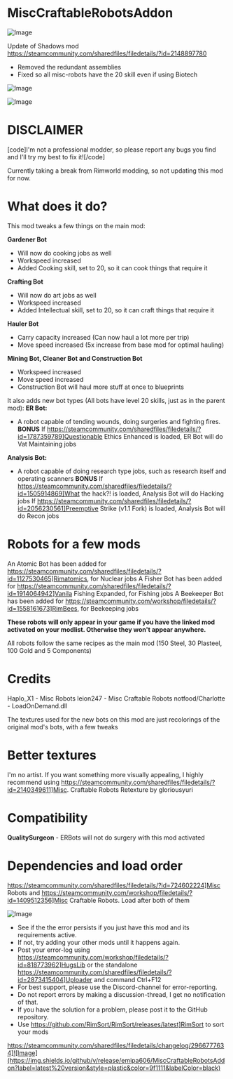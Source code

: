 # MiscCraftableRobotsAddon

![Image](https://i.imgur.com/buuPQel.png)

Update of Shadows mod https://steamcommunity.com/sharedfiles/filedetails/?id=2148897780

- Removed the redundant assemblies
- Fixed so all misc-robots have the 20 skill even if using Biotech

![Image](https://i.imgur.com/pufA0kM.png)

	
![Image](https://i.imgur.com/Z4GOv8H.png)

#  DISCLAIMER 

[code]I'm not a professional modder, so please report any bugs you find and I'll try my best to fix it![/code]

Currently taking a break from Rimworld modding, so not updating this mod for now.

#  What does it do?

This mod tweaks a few things on the main mod:

**Gardener Bot**
- Will now do cooking jobs as well
- Workspeed increased
- Added Cooking skill, set to 20, so it can cook things that require it

**Crafting Bot**
- Will now do art jobs as well
- Workspeed increased
- Added Intellectual skill, set to 20, so it can craft things that require it

**Hauler Bot**
- Carry capacity increased (Can now haul a lot more per trip)
- Move speed increased (5x increase from base mod for optimal hauling)

**Mining Bot, Cleaner Bot and Construction Bot**
- Workspeed increased
- Move speed increased
- Construction Bot will haul more stuff at once to blueprints

It also adds new bot types (All bots have level 20 skills, just as in the parent mod):
**ER Bot:**
- A robot capable of tending wounds, doing surgeries and fighting fires.
**BONUS**
If https://steamcommunity.com/sharedfiles/filedetails/?id=1787359789]Questionable Ethics Enhanced is loaded, ER Bot will do Vat Maintaining jobs

**Analysis Bot:**
- A robot capable of doing research type jobs, such as research itself and operating scanners
**BONUS**
If https://steamcommunity.com/sharedfiles/filedetails/?id=1505914869]What the hack?! is loaded, Analysis Bot will do Hacking jobs
If https://steamcommunity.com/sharedfiles/filedetails/?id=2056230561]Preemptive Strike (v1.1 Fork) is loaded, Analysis Bot will do Recon jobs

#  Robots for a few mods 

An Atomic Bot has been added for https://steamcommunity.com/sharedfiles/filedetails/?id=1127530465]Rimatomics, for Nuclear jobs
A Fisher Bot has been added for https://steamcommunity.com/sharedfiles/filedetails/?id=1914064942]Vanila Fishing Expanded, for Fishing jobs
A Beekeeper Bot has been added for https://steamcommunity.com/workshop/filedetails/?id=1558161673]RimBees, for Beekeeping jobs

**These robots will only appear in your game if you have the linked mod activated on your modlist. Otherwise they won't appear anywhere.**

All robots follow the same recipes as the main mod (150 Steel, 30 Plasteel, 100 Gold and 5 Components)

#  Credits 

Haplo_X1 - Misc Robots
leion247 - Misc Craftable Robots
notfood/Charlotte - LoadOnDemand.dll

The textures used for the new bots on this mod are just recolorings of the original mod's bots, with a few tweaks

#  Better textures 

I'm no artist. If you want something more visually appealing, I highly recommend using https://steamcommunity.com/sharedfiles/filedetails/?id=2140349611]Misc. Craftable Robots Retexture by gloriousyuri

#  Compatibility 

**QualitySurgeon** - ERBots will not do surgery with this mod activated

#  Dependencies and load order 

https://steamcommunity.com/sharedfiles/filedetails/?id=724602224]Misc Robots and https://steamcommunity.com/workshop/filedetails/?id=1409512356]Misc Craftable Robots. Load after both of them

![Image](https://i.imgur.com/PwoNOj4.png)



-  See if the the error persists if you just have this mod and its requirements active.
-  If not, try adding your other mods until it happens again.
-  Post your error-log using https://steamcommunity.com/workshop/filedetails/?id=818773962]HugsLib or the standalone https://steamcommunity.com/sharedfiles/filedetails/?id=2873415404]Uploader and command Ctrl+F12
-  For best support, please use the Discord-channel for error-reporting.
-  Do not report errors by making a discussion-thread, I get no notification of that.
-  If you have the solution for a problem, please post it to the GitHub repository.
-  Use https://github.com/RimSort/RimSort/releases/latest]RimSort to sort your mods



https://steamcommunity.com/sharedfiles/filedetails/changelog/2966777634]![Image](https://img.shields.io/github/v/release/emipa606/MiscCraftableRobotsAddon?label=latest%20version&style=plastic&color=9f1111&labelColor=black)

